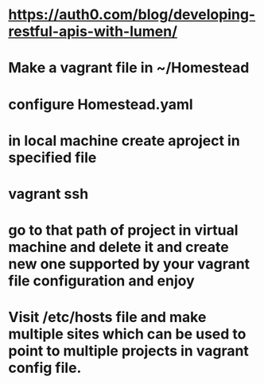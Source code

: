 # https://auth0.com/blog/developing-restful-apis-with-lumen/
# Make a vagrant file in ~/Homestead
# configure Homestead.yaml
# in local machine create aproject in specified file
# vagrant ssh
# go to that path of project in virtual machine and delete it and create new one supported by your vagrant file configuration and enjoy
# Visit /etc/hosts file and make multiple sites which can be used to point to multiple projects in vagrant config file.

